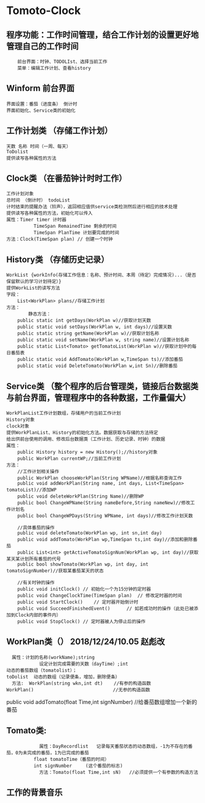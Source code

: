 ﻿# Tomoto-Clock
## 程序功能：工作时间管理，结合工作计划的设置更好地管理自己的工作时间
		前台界面：时钟、TODOLIst、选择当前工作
		菜单：编辑工作计划、查看history
## Winform 前台界面
	界面设置：番茄（进度条） 倒计时
	界面初始化、Service类的初始化
## 工作计划类 （存储工作计划）
	天数 名称 时间（一周、每天）
	ToDolist 
	提供读写各种属性的方法
## Clock类 （在番茄钟计时时工作）
	工作计划对象
	总时间 （倒计时） todoList
	计时结束的提醒办法（铃声），返回相应值供service类检测然后进行相应的技术处理
	提供读写各种属性的方法，初始化可以传入
	属性：Timer timer 计时器
	          TimeSpan RemainedTime 剩余的时间
	          TimeSpan PlanTime 计划要完成的时间
	方法：Clock(TimeSpan plan)	// 创建一个时钟
## History类 （存储历史记录）
	WorkList {workInfo(存储工作信息：名称、预计时间、本周（待定）完成情况)...（是否保留默认的学习计划待定）}
	提供WorkList的读写方法
	字段：
		List<WorkPlan> plans//存储工作计划
	方法：
			静态方法：
		public static int getDays(WorkPlan w)//获取计划天数
        public static void setDays(WorkPlan w, int days)//设置天数
        public static string getName(WorkPlan w)//获取计划名称
        public static void setName(WorkPlan w, string name)//设置计划名称
        public static List<Tomato> getTomatoList(WorkPlan w)//获取计划中的每日番茄表
        public static void AddTomato(WorkPlan w,TimeSpan ts)//添加番茄
        public static void DeleteTomato(WorkPlan w,int Sn)//删除番茄

        
## Service类 （整个程序的后台管理类，链接后台数据类与前台界面，管理程序中的各种数据，工作量偏大）
	WorkPlanList工作计划数组，存储用户的当前工作计划
	History对象
	clock对象
	提供WorkPlanList、History的初始化方法。数据获取与存储的方法待定
	给出供前台使用的调用、修改后台数据类（工作计划、历史记录、时钟）的数据
	属性：
		public History history = new History();//history对象
        public WorkPlan currentWP;//当前工作计划
	方法：
		//工作计划相关操作
        public WorkPlan chooseWorkPlan(String WPName)//根据名称查询工作
        public void addWorkPlan(String name, int days, List<TimeSpan> tomatoList)//添加WP
        public void deleteWorkPlan(String Name)//删除WP
        public bool ChangeWPName(String nameBefore,String nameNew)//修改工作计划名
        public bool ChangeWPDays(String WPName, int days)//修改工作计划天数
        
        //具体番茄的操作
        public void deleteTomato(WorkPlan wp, int sn,int day)
        public void addTomato(WorkPlan wp,TimeSpan ts,int day)//添加和删除番茄
        public List<int> getActiveTomatoSignNum(WorkPlan wp, int day)//获取某天某计划所有番茄的代号
        public bool showTomato(WorkPlan wp, int day, int tomatoSignNumber)//获取某番茄某天的状态

        //有关时钟的操作
        public void initClock()	// 初始化一个为15分钟的定时器
        public void ChangeClockTime(TimeSpan plan)	// 修改定时器的时间
        public void StartClock()	// 定时器开始倒计时
        public void SucceedFinishedEvent()		// 如若成功时的操作（此处已被添加到Clock内部的事件内）
        public void StopClock()	// 定时器被人为停止后的操作
## WorkPlan类（）     2018/12/24/10.05   赵彪改
      属性：计划的名称(workName);string
                设定计划完成需要的天数（dayTime）;int
 	动态的番茄数组（tomatolist）；
	toDolist  动态的数组（记录便条，增加，删除便条）
      方法:  WorkPlan(string wkn,int dt)    //有参的构造函数
	WorkPlan()                             //无参的构造函数
public void addTomato(float Time,int signNumber) //给番茄数组增加一个新的番茄
## Tomato类:
                属性：DayRecordlist   记录每天番茄状态的动态数组，-1为不存在的番茄，0为未完成的番茄，1为已完成的番茄
 	          float tomatoTime（番茄的时间）
 	          int signNumber     (这个番茄的标志)
                方法：Tomato(float Time,int sN)   //必须提供一个有参数的构造方法
## 工作的背景音乐
                

	
	